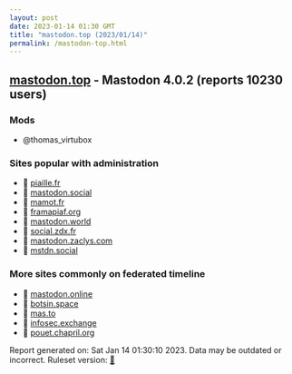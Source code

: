 ```yaml
---
layout: post
date: 2023-01-14 01:30 GMT
title: "mastodon.top (2023/01/14)"
permalink: /mastodon-top.html
---
```


## [mastodon.top](https://mastodon.top) - Mastodon 4.0.2 (reports 10230 users)

### Mods
 * @thomas_virtubox

### Sites popular with administration

* 🐘 [piaille.fr](/piaille-fr.html)
* 🐘 [mastodon.social](/mastodon-social.html)
* 🐘 [mamot.fr](/mamot-fr.html)
* 🐘 [framapiaf.org](/framapiaf-org.html)
* 🐘 [mastodon.world](/mastodon-world.html)
* 🐘 [social.zdx.fr](/social-zdx-fr.html)
* 🐘 [mastodon.zaclys.com](/mastodon-zaclys-com.html)
* 🐘 [mstdn.social](/mstdn-social.html)

### More sites commonly on federated timeline

* 🐘 [mastodon.online](/mastodon-online.html)
* 🐘 [botsin.space](/botsin-space.html)
* 🐘 [mas.to](/mas-to.html)
* 🐘 [infosec.exchange](/infosec-exchange.html)
* 🐘 [pouet.chapril.org](/pouet-chapril-org.html)

Report generated on: Sat Jan 14 01:30:10 2023. Data may be outdated or incorrect.
Ruleset version: [🧁](/version-cupcake)
